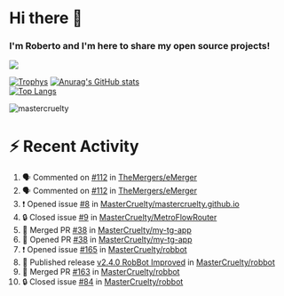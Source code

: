 # Hi there 👋
### I'm Roberto and I'm here to share my open source projects!

<img src="https://komarev.com/ghpvc/?username=mastercruelty&label=Profile views&color=0e75b6"><br>

[![Trophys](https://github-profile-trophy.vercel.app/?username=mastercruelty)](https://github.com/ryo-ma/github-profile-trophy)
[![Anurag's GitHub stats](https://github-readme-stats.vercel.app/api?username=mastercruelty&show_icons=true&theme=tokyonight)](https://github.com/anuraghazra/github-readme-stats)<br>
[![Top Langs](https://github-readme-stats.vercel.app/api/top-langs/?username=mastercruelty&langs_count=10&hide=jupyter%20notebook&exclude_repo=Alarm-project&layout=compact&theme=tokyonight)](https://github.com/anuraghazra/github-readme-stats)
<p><img align="center" src="https://github-readme-streak-stats.herokuapp.com/?user=mastercruelty&" alt="mastercruelty" /></p>

# :zap: Recent Activity
<!--START_SECTION:activity-->
1. 🗣 Commented on [#112](https://github.com/TheMergers/eMerger/pull/112#issuecomment-2008248518) in [TheMergers/eMerger](https://github.com/TheMergers/eMerger)
2. 🗣 Commented on [#112](https://github.com/TheMergers/eMerger/pull/112#issuecomment-2008248136) in [TheMergers/eMerger](https://github.com/TheMergers/eMerger)
3. ❗ Opened issue [#8](https://github.com/MasterCruelty/mastercruelty.github.io/issues/8) in [MasterCruelty/mastercruelty.github.io](https://github.com/MasterCruelty/mastercruelty.github.io)
4. 🔒 Closed issue [#9](https://github.com/MasterCruelty/MetroFlowRouter/issues/9) in [MasterCruelty/MetroFlowRouter](https://github.com/MasterCruelty/MetroFlowRouter)
5. 🎉 Merged PR [#38](https://github.com/MasterCruelty/my-tg-app/pull/38) in [MasterCruelty/my-tg-app](https://github.com/MasterCruelty/my-tg-app)
6. 💪 Opened PR [#38](https://github.com/MasterCruelty/my-tg-app/pull/38) in [MasterCruelty/my-tg-app](https://github.com/MasterCruelty/my-tg-app)
7. ❗ Opened issue [#165](https://github.com/MasterCruelty/robbot/issues/165) in [MasterCruelty/robbot](https://github.com/MasterCruelty/robbot)
8. 🚀 Published release [v2.4.0 RobBot Improved](https://github.com/MasterCruelty/robbot/releases/tag/v2.4.0) in [MasterCruelty/robbot](https://github.com/MasterCruelty/robbot)
9. 🎉 Merged PR [#163](https://github.com/MasterCruelty/robbot/pull/163) in [MasterCruelty/robbot](https://github.com/MasterCruelty/robbot)
10. 🔒 Closed issue [#84](https://github.com/MasterCruelty/robbot/issues/84) in [MasterCruelty/robbot](https://github.com/MasterCruelty/robbot)
<!--END_SECTION:activity-->

